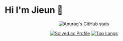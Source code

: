 # Hi I'm Jieun 👋

<!--
**mjieun0956/mjieun0956** is a ✨ _special_ ✨ repository because its `README.md` (this file) appears on your GitHub profile.

Here are some ideas to get you started:

- 🔭 I’m currently working on ...
- 🌱 I’m currently learning ...
- 👯 I’m looking to collaborate on ...
- 🤔 I’m looking for help with ...
- 💬 Ask me about ...
- 📫 How to reach me: ...
- 😄 Pronouns: ...
- ⚡ Fun fact: ...
-->

<div align="center">
  
![Anurag's GitHub stats](https://github-readme-stats.vercel.app/api?username=mjieun0956&show_icons=true&theme=radical)

[![Solved.ac Profile](http://mazassumnida.wtf/api/generate_badge?boj=mun0956)](https://solved.ac/mun0956)
[![Top Langs](https://github-readme-stats.vercel.app/api/top-langs/?username=mjieun0956&layout=compact)](https://github.com/mjieun0956/github-readme-stats)
  
</div>

